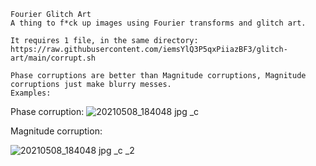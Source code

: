```
Fourier Glitch Art
A thing to f*ck up images using Fourier transforms and glitch art.

It requires 1 file, in the same directory: https://raw.githubusercontent.com/iemsYlQ3P5qxPiiazBF3/glitch-art/main/corrupt.sh

Phase corruptions are better than Magnitude corruptions, Magnitude corruptions just make blurry messes.
Examples:
```

Phase corruption:
![20210508_184048 jpg _c](https://user-images.githubusercontent.com/73066585/119723170-72b35480-be6d-11eb-9ab1-74b9975d5855.jpg)

Magnitude corruption:

![20210508_184048 jpg _c _2](https://user-images.githubusercontent.com/73066585/119723379-aaba9780-be6d-11eb-8744-b9e5f2c92a30.jpg)
